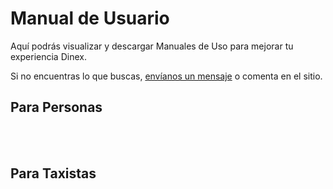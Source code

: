 # Manual de Usuario

Aquí podrás visualizar y descargar Manuales de Uso para mejorar tu experiencia Dinex.   

Si no encuentras lo que buscas, [envíanos un mensaje](../solicitud.md) o comenta en el sitio.

## Para Personas


<br><br>

## Para Taxistas


<br><br>

